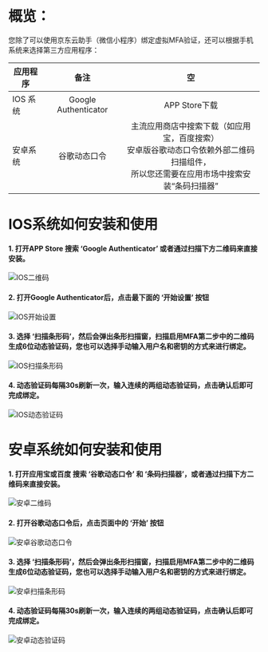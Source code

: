 # 概览：
您除了可以使用京东云助手（微信小程序）绑定虚拟MFA验证，还可以根据手机系统来选择第三方应用程序：

应用程序|备注|空
---|:--:|:---:
IOS 系统|Google Authenticator|APP Store下载
安卓系统|谷歌动态口令|主流应用商店中搜索下载（如应用宝，百度搜索）<br />安卓版谷歌动态口令依赖外部二维码扫描组件，<br />所以您还需要在应用市场中搜索安装“条码扫描器”

# IOS系统如何安装和使用

#### 1. 打开APP Store 搜索 ‘Google Authenticator’ 或者通过扫描下方二维码来直接安装。

![IOS二维码](../../../../image/IAM/Virtual-MFA-Device/IOS二维码.png)

#### 2. 打开Google Authenticator后，点击最下面的 ‘开始设置’ 按钮

![IOS开始设置](../../../../image/IAM/Virtual-MFA-Device/IOS开始设置.png)

#### 3. 选择 ‘扫描条形码’，然后会弹出条形扫描窗，扫描启用MFA第二步中的二维码生成6位动态验证码，您也可以选择手动输入用户名和密钥的方式来进行绑定。

![IOS扫描条形码](../../../../image/IAM/Virtual-MFA-Device/IOS扫描条形码.png)

#### 4. 动态验证码每隔30s刷新一次，输入连续的两组动态验证码，点击确认后即可完成绑定。

![IOS动态验证码](../../../../image/IAM/Virtual-MFA-Device/IOS动态验证码.png)

# 安卓系统如何安装和使用
#### 1. 打开应用宝或百度 搜索 ‘谷歌动态口令’ 和 ‘条码扫描器’，或者通过扫描下方二维码来直接安装。

![安卓二维码](../../../../image/IAM/Virtual-MFA-Device/安卓二维码.png)

#### 2. 打开谷歌动态口令后，点击页面中的 ‘开始’ 按钮

![安卓谷歌动态口令](../../../../image/IAM/Virtual-MFA-Device/安卓谷歌动态口令.png)

#### 3. 选择 ‘扫描条形码’，然后会弹出条形扫描窗，扫描启用MFA第二步中的二维码生成6位动态验证码，您也可以选择手动输入用户名和密钥的方式来进行绑定。 

![安卓扫描条形码](../../../../image/IAM/Virtual-MFA-Device/安卓扫描条形码.png)

#### 4. 动态验证码每隔30s刷新一次，输入连续的两组动态验证码，点击确认后即可完成绑定。 

![安卓动态验证码](../../../../image/IAM/Virtual-MFA-Device/安卓动态验证码.png)
